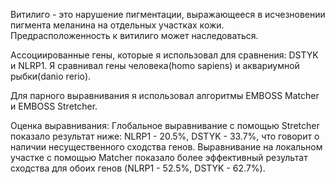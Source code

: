 Витилиго - это нарушение пигментации, выражающееся в исчезновении пигмента меланина на отдельных участках кожи. Предрасположенность к витилиго может наследоваться.

Ассоциированные гены, которые я использовал для сравнения: DSTYK и NLRP1. Я сравнивал гены человека(homo sapiens) и аквариумной рыбки(danio rerio).

Для парного выравнивания я использовал алгоритмы EMBOSS Matcher и EMBOSS Stretcher.

Оценка выравнивания:
Глобальное выравнивание с помощью Stretcher показало результат ниже: NLRP1 - 20.5%, DSTYK - 33.7%, что говорит о наличии несущественного сходства генов.
Выравнивание на локальном участке с помощью Matcher показало более эффективный результат сходства для обоих генов (NLRP1 - 52.5%, DSTYK - 62.7%). 
